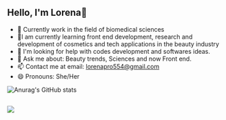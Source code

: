 ## Hello, I'm Lorena👋

- 🔭 Currently work in the field of biomedical sciences
- 🌱I am currently learning front end development, research and development of cosmetics and tech applications in the beauty industry
- 🤔 I'm looking for help with codes development and softwares ideas.
- 💬 Ask me about: Beauty trends, Sciences and now Front end.
- 📫 Contact me at email: lorenapro554@gmail.com
- 😄 Pronouns: She/Her

 ![Anurag's GitHub stats](https://github-readme-stats.vercel.app/api?username=Pinheiro-Lorena&show_icons=true&theme=tokyonight) 

##

<div> 
  <a href="https://www.linkedin.com/in/lorena-pinheiro-333a552ba/" target="_blank"><img src="https://img.shields.io/badge/-LinkedIn-%230077B5?style=for-the-badge&logo=linkedin&logoColor=white" target="_blank"></a> 
  
</div>
